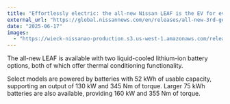 ```yaml
---
title: "Effortlessly electric: the all-new Nissan LEAF is the EV for everyone"
external_url: "https://global.nissannews.com/en/releases/all-new-3rd-generation-nissan-leaf"
date: "2025-06-17"
images:
  - "https://wieck-nissanao-production.s3.us-west-1.amazonaws.com/releaseInlineImages/f301543ce5a2feab51db03cddc78e6df9f4d0060"
---
```


The all-new LEAF is available with two liquid-cooled lithium-ion battery options, both of which offer thermal conditioning functionality.

Select models are powered by batteries with 52 kWh of usable capacity, supporting an output of 130 kW and 345 Nm of torque. Larger 75 kWh batteries are also available, providing 160 kW and 355 Nm of torque.